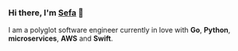 ### Hi there, I'm [Sefa](https://www.linkedin.com/in/sefasenturk/) 👋

I am a polyglot software engineer currently in love with **Go**, **Python**, **microservices**, **AWS** and **Swift**.
